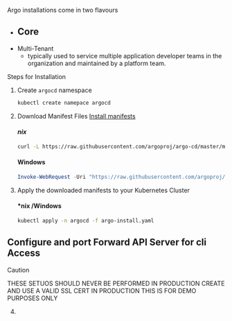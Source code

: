 Argo installations come in two flavours
- Core 
    - 
- Multi-Tenant
    - typically used to service multiple application developer teams in the organization and maintained by a platform team.


Steps for Installation
1. Create `argocd` namespace 
    ```bash
    kubectl create namepace argocd
    ``` 
2. Download Manifest Files [Install manifests](https://raw.githubusercontent.com/argoproj/argo-cd/master/manifests/install.yaml)
    #### *nix*
    ```bash
    curl -L https://raw.githubusercontent.com/argoproj/argo-cd/master/manifests/install.yaml > argo-install.yaml
    ```
    #### Windows
    ```powershell
    Invoke-WebRequest -Uri "https://raw.githubusercontent.com/argoproj/argo-cd/master/manifests/install.yaml" -OutFile "argo-install.yaml"
    ```
3. Apply the downloaded manifests to your Kubernetes Cluster
    #### *nix /Windows
    ```bash
    kubectl apply -n argocd -f argo-install.yaml
    ```
## Configure  and port Forward API Server for cli Access
> [!CAUTION]
>
> THESE SETUOS SHOULD NEVER BE PERFORMED IN PRODUCTION
> CREATE AND USE A VALID SSL CERT IN PRODUCTION 
> THIS IS FOR DEMO PURPOSES ONLY

4. 

